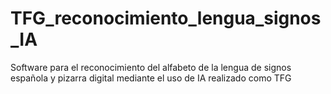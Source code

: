 # TFG_reconocimiento_lengua_signos_IA
Software para el reconocimiento del alfabeto de la lengua de signos española y pizarra digital mediante el uso de IA realizado como TFG
